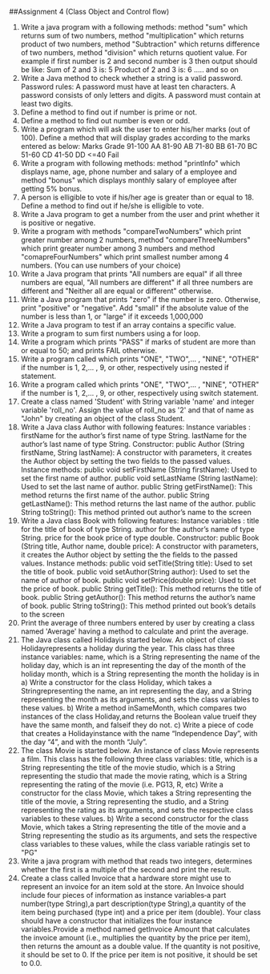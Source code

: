 ##Assignment 4 (Class Object and Control flow)

1. Write a java program with a following methods:  method "sum" which returns sum of two numbers,  method "multiplication" which returns product of two numbers, method "Subtraction" which returns difference of two numbers, method "division" which returns quotient value. For example if first number is 2 and second number is 3 then output should be like:
Sum of 2 and 3 is: 5
Product of 2 and 3 is: 6
..... and so on
2. Write a Java method to check whether a string is a valid password.
Password rules:
A password must have at least ten characters.
A password consists of only letters and digits.
A password must contain at least two digits.
3. Define a method to find out if number is prime or not.
4. Define a method to find out number is even or odd. 
5. Write a program which will ask the user to enter his/her marks (out of 100). Define a method that will display grades according to the marks entered as below:
Marks        Grade
91-100         AA
81-90          AB
71-80          BB
61-70          BC
51-60          CD
41-50          DD
<=40          Fail
74. Write a program with following methods: method "printInfo" which displays name, age, phone number and salary of a employee and method "bonus" which displays monthly salary of employee after getting 5% bonus.
75. A person is elligible to vote if his/her age is greater than or equal to 18. Define a method to find out if he/she is elligible to vote.
76. Write a Java program to get a number from the user and print whether it is positive or negative.
77. Write a program with methods "compareTwoNumbers" which print greater number among 2 numbers, method "compareThreeNumbers" which print greater number among 3 numbers and method "comapreFourNumbers" which print smallest number among 4 numbers. (You can use numbers of your choice)
78. Write a Java program that prints "All numbers are equal" if all three numbers are equal, "All numbers are different" if all three numbers are different and "Neither all are equal or different" otherwise.
79. Write a Java program that prints "zero" if the number is zero. Otherwise, print "positive" or "negative". Add "small" if the absolute value of the number is less than 1, or "large" if it exceeds 1,000,000
80. Write a Java program to test if an array contains a specific value. 
81. Write a program to sum first numbers using a for loop.
82. Write a program which prints "PASS" if marks of student are more than or equal to 50; and prints FAIL otherwise.
83. Write a program called which prints "ONE", "TWO",... , "NINE", "OTHER" if the number is 1, 2,... , 9, or other, respectively using nested if statement. 
84. Write a program called which prints "ONE", "TWO",... , "NINE", "OTHER" if the number is 1, 2,... , 9, or other, respectively using switch statement.
85. Create a class named 'Student' with String variable 'name' and integer variable 'roll_no'. Assign the value of roll_no as '2' and that of name as "John" by creating an object of the class Student.
86. Write a Java class Author with following features:
Instance variables :
firstName for the author’s first name of type String.
lastName for the author’s last name of type String.
Constructor:
public Author (String firstName, String lastName): A constructor with parameters, it creates the Author object by setting the two fields to the passed values.
Instance methods:
public void setFirstName (String firstName): Used to set the first name of author.
public void setLastName (String lastName): Used to set the last name of author.
public String getFirstName(): This method returns the first name of the author.
public String getLastName(): This method returns the last name of the author.
public String toString(): This method printed out author’s name to the screen
87. Write a Java class Book with following features:
Instance variables :
title for the title of book of type String.
author for the author’s name of type String.
price for the book price of type double.
Constructor:
public Book (String title, Author name, double price): A constructor with parameters, it creates the Author object by setting the the fields to the passed values.
Instance methods:
public void setTitle(String title): Used to set the title of book.
public void setAuthor(String author): Used to set the name of author of book.
public void setPrice(double price): Used to set the price of book.
public String getTitle(): This method returns the title of book.
public String getAuthor(): This method returns the author’s name of book.
public String toString(): This method printed out book’s details to the screen
88. Print the average of three numbers entered by user by creating a class named 'Average' having a method to calculate and print the average.
89. The Java class called Holidayis started below. An object of class Holidayrepresents a
holiday during the year. This class has three instance variables:
name, which is a String representing the name of the holiday
day, which is an int representing the day of the month of the holiday
month, which is a String representing the month the holiday is in
a) Write a constructor for the class Holiday, which takes a Stringrepresenting the name, an
int representing the day, and a String representing the month as its arguments, and sets the
class variables to these values.
b) Write a method inSameMonth, which compares two instances of the class Holiday,and
returns the Boolean value trueif they have the same month, and falseif they do not.
c) Write a piece of code that creates a Holidayinstance with the name “Independence Day”,
with the day “4”, and with the month “July”.
90. The class Movie is started below. An instance of class Movie represents a film. This class
has the following three class variables:
title, which is a String representing the title of the movie
studio, which is a String representing the studio that made the movie
rating, which is a String representing the rating of the movie (i.e. PG­13, R, etc)
Write a constructor for the class Movie, which takes a String representing the title of the
movie, a String representing the studio, and a String representing the rating as its
arguments, and sets the respective class variables to these values.
b) Write a second constructor for the class Movie, which takes a String representing the title
of the movie and a String representing the studio as its arguments, and sets the respective
class variables to these values, while the class variable ratingis set to "PG"
91. Write a java program with method that reads two integers, determines whether the first is a multiple of the second and print
the result.
92. Create a class called Invoice that a hardware store might use to represent an invoice for an item sold at the store.
An Invoice should include four pieces of information as instance variables‐a part number(type String),a part
description(type String),a quantity of the item being purchased (type int) and a price per item  (double). Your
class should have a constructor that initializes the four instance variables.Provide a method named getInvoice Amount that calculates the invoice
amount (i.e., multiplies the quantity by the price per item), then returns the amount as a double value. If the
quantity is not positive, it should be set to 0. If the price per item is not positive, it should be set to 0.0.
